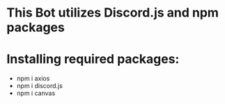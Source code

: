 # This Bot utilizes Discord.js and npm packages

 # Installing required packages:
 - npm i axios
 - npm i discord.js
 - npm i canvas
